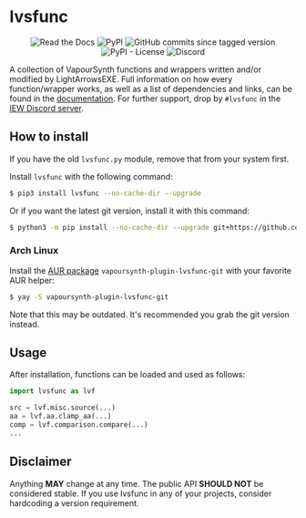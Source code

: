 # lvsfunc

<p align="center">
    <img alt="Read the Docs" src="https://img.shields.io/readthedocs/lvsfunc">
    <img alt="PyPI" src="https://img.shields.io/pypi/v/lvsfunc">
    <img alt="GitHub commits since tagged version" src="https://img.shields.io/github/commits-since/Irrational-Encoding-Wizardry/lvsfunc/latest">
    <img alt="PyPI - License" src="https://img.shields.io/pypi/l/lvsfunc">
    <img alt="Discord" src="https://img.shields.io/discord/856381934052704266?label=discord">
</p>

A collection of VapourSynth functions and wrappers
written and/or modified by LightArrowsEXE.
Full information on how every function/wrapper works,
as well as a list of dependencies and links,
can be found in the [documentation](https://lvsfunc.encode.moe/en/latest/).
For further support,
drop by `#lvsfunc` in the [IEW Discord server](https://discord.gg/qxTxVJGtst).

## How to install

If you have the old `lvsfunc.py` module,
remove that from your system first.

Install `lvsfunc` with the following command:

```sh
$ pip3 install lvsfunc --no-cache-dir --upgrade
```

Or if you want the latest git version, install it with this command:

```sh
$ python3 -m pip install --no-cache-dir --upgrade git+https://github.com/Irrational-Encoding-Wizardry/lvsfunc.git -U
```

### Arch Linux

Install the [AUR package](https://aur.archlinux.org/packages/vapoursynth-plugin-lvsfunc-git/) `vapoursynth-plugin-lvsfunc-git` with your favorite AUR helper:

```sh
$ yay -S vapoursynth-plugin-lvsfunc-git
```

Note that this may be outdated.
It's recommended you grab the git version instead.

## Usage

After installation, functions can be loaded and used as follows:

```py
import lvsfunc as lvf

src = lvf.misc.source(...)
aa = lvf.aa.clamp_aa(...)
comp = lvf.comparison.compare(...)
...
```

## Disclaimer

Anything **MAY** change at any time.
The public API **SHOULD NOT** be considered stable.
If you use lvsfunc in any of your projects,
consider hardcoding a version requirement.

